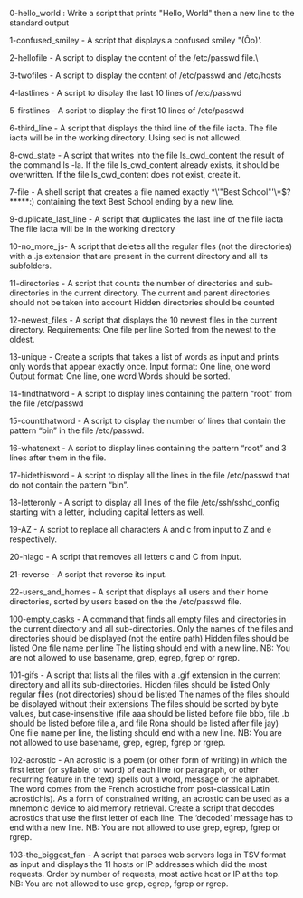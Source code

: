 0-hello_world : Write a script that prints "Hello, World" then a new line to the standard output

1-confused_smiley - A script that displays a confused smiley "(Ôo)'.

2-hellofile - A script to display the content of the /etc/passwd file.\

3-twofiles -  A script to display the content of /etc/passwd and /etc/hosts

4-lastlines -  A script to display the last 10 lines of /etc/passwd

5-firstlines -  A script to display the first 10 lines of /etc/passwd

6-third_line - A script that displays the third line of the file iacta. The file iacta will be in the working directory. Using sed is not allowed.

8-cwd_state - A script that writes into the file ls_cwd_content the result of the command ls -la. If the file ls_cwd_content already exists, it should be overwritten. If the file ls_cwd_content does not exist, create it.

7-file - A shell script that creates a file named exactly \*\\'"Best School"\'\\*$\?\*\*\*\*\*:) containing the text Best School ending by a new line.

9-duplicate_last_line - A script that duplicates the last line of the file iacta The file iacta will be in the working directory

10-no_more_js- A script that deletes all the regular files (not the directories) with a .js extension that are present in the current directory and all its subfolders.

11-directories - A script that counts the number of directories and sub-directories in the current directory. The current and parent directories should not be taken into account Hidden directories should be counted

12-newest_files - A script that displays the 10 newest files in the current directory. Requirements: One file per line Sorted from the newest to the oldest.

13-unique - Create a scripts that takes a list of words as input and prints only words that appear exactly once. Input format: One line, one word Output format: One line, one word Words should be sorted.

14-findthatword - A script to display lines containing the pattern “root” from the file /etc/passwd

15-countthatword - A script to display the number of lines that contain the pattern “bin” in the file /etc/passwd.

16-whatsnext - A script to display lines containing the pattern “root” and 3 lines after them in the file.

17-hidethisword - A script to display all the lines in the file /etc/passwd that do not contain the pattern “bin”.

18-letteronly - A script to display all lines of the file /etc/ssh/sshd_config starting with a letter, including capital letters as well.

19-AZ - A script to replace all characters A and c from input to Z and e respectively.

20-hiago - A script that removes all letters c and C from input.

21-reverse - A script that reverse its input.

22-users_and_homes - A script that displays all users and their home directories, sorted by users based on the the /etc/passwd file.

100-empty_casks - A command that finds all empty files and directories in the current directory and all sub-directories. Only the names of the files and directories should be displayed (not the entire path) Hidden files should be listed One file name per line The listing should end with a new line. NB: You are not allowed to use basename, grep, egrep, fgrep or rgrep.

101-gifs - A script that lists all the files with a .gif extension in the current directory and all its sub-directories. Hidden files should be listed Only regular files (not directories) should be listed The names of the files should be displayed without their extensions The files should be sorted by byte values, but case-insensitive (file aaa should be listed before file bbb, file .b should be listed before file a, and file Rona should be listed after file jay) One file name per line, the listing should end with a new line. NB: You are not allowed to use basename, grep, egrep, fgrep or rgrep.

102-acrostic - An acrostic is a poem (or other form of writing) in which the first letter (or syllable, or word) of each line (or paragraph, or other recurring feature in the text) spells out a word, message or the alphabet. The word comes from the French acrostiche from post-classical Latin acrostichis). As a form of constrained writing, an acrostic can be used as a mnemonic device to aid memory retrieval. Create a script that decodes acrostics that use the first letter of each line. The ‘decoded’ message has to end with a new line. NB: You are not allowed to use grep, egrep, fgrep or rgrep.

103-the_biggest_fan - A script that parses web servers logs in TSV format as input and displays the 11 hosts or IP addresses which did the most requests. Order by number of requests, most active host or IP at the top. NB: You are not allowed to use grep, egrep, fgrep or rgrep.
